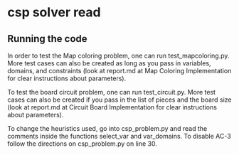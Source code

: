 # csp solver read
## Running the code
In order to test the Map coloring problem, one can run test_mapcoloring.py.
More test cases can also be created as long as you pass in variables, domains, and constraints
(look at report.md at Map Coloring Implementation for clear instructions about parameters).

To test the board circuit problem, one can run test_circuit.py.
More test cases can also be created if you pass in the list of pieces and the board size
(look at report.md at Circuit Board Implementation for clear instructions about parameters).

To change the heuristics used, go into csp_problem.py and read the comments inside the functions select_var and var_domains.
To disable AC-3 follow the directions on csp_problem.py on line 30.
